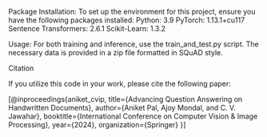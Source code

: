Package Installation:
To set up the environment for this project, ensure you have the following packages installed:
Python: 3.9
PyTorch: 1.13.1+cu117
Sentence Transformers: 2.6.1
Scikit-Learn: 1.3.2

Usage:
For both training and inference, use the train_and_test.py script. The necessary data is provided in a zip file formatted in SQuAD style.

Citation

If you utilize this code in your work, please cite the following paper:

[@inproceedings{aniket_cvip,
  title={Advancing Question Answering on Handwritten Documents},
  author={Aniket Pal, Ajoy Mondal, and C. V. Jawahar},
  booktitle={International Conference on Computer Vision & Image Processing},
  year={2024},
  organization={Springer}
}]
